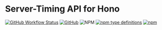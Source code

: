 # Server-Timing API for Hono

[![GitHub Workflow Status](https://img.shields.io/github/actions/workflow/status/PassiDel/hono-timing/ci.yml?branch=main)](https://github.com/PassiDel/hono-timing/actions)
[![GitHub](https://img.shields.io/github/license/PassiDel/hono-timing)](https://github.com/PassiDel/hono-timing/blob/main/LICENSE)
![NPM](https://img.shields.io/npm/l/%40puazzi%2Fhono-timing)
[![npm type definitions](https://img.shields.io/npm/types/@puazzi/hono-timing)](https://www.npmjs.com/package/@puazzi/hono-timing)
[![npm](https://img.shields.io/npm/v/@puazzi/hono-timing)](https://www.npmjs.com/package/@puazzi/hono-timing)
